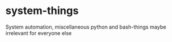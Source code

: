 # system-things
System automation, miscellaneous python and bash-things
maybe irrelevant for everyone else
